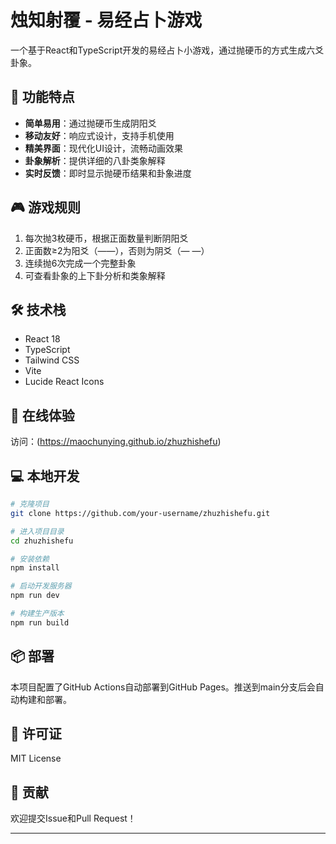 
# 烛知射覆 - 易经占卜游戏

一个基于React和TypeScript开发的易经占卜小游戏，通过抛硬币的方式生成六爻卦象。

## 🎯 功能特点

- **简单易用**：通过抛硬币生成阴阳爻
- **移动友好**：响应式设计，支持手机使用  
- **精美界面**：现代化UI设计，流畅动画效果
- **卦象解析**：提供详细的八卦类象解释
- **实时反馈**：即时显示抛硬币结果和卦象进度

## 🎮 游戏规则

1. 每次抛3枚硬币，根据正面数量判断阴阳爻
2. 正面数≥2为阳爻（——），否则为阴爻（— —）
3. 连续抛6次完成一个完整卦象
4. 可查看卦象的上下卦分析和类象解释

## 🛠 技术栈

- React 18
- TypeScript
- Tailwind CSS
- Vite
- Lucide React Icons

## 🚀 在线体验

访问：(https://maochunying.github.io/zhuzhishefu)

## 💻 本地开发

```bash
# 克隆项目
git clone https://github.com/your-username/zhuzhishefu.git

# 进入项目目录
cd zhuzhishefu

# 安装依赖
npm install

# 启动开发服务器
npm run dev

# 构建生产版本
npm run build
```

## 📦 部署

本项目配置了GitHub Actions自动部署到GitHub Pages。推送到main分支后会自动构建和部署。

## 📄 许可证

MIT License

## 🤝 贡献

欢迎提交Issue和Pull Request！

---

